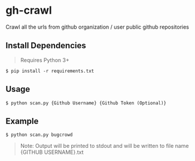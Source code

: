 # gh-crawl
Crawl all the urls from github organization / user public github repositories

## Install Dependencies

> Requires Python 3+

```
$ pip install -r requirements.txt
```

## Usage

```
$ python scan.py {Github Username} {Github Token (Optional)}
```

## Example

```
$ python scan.py bugcrowd

```

> Note: Output will be printed to stdout and will be written to file name {GITHUB USERNAME}.txt
